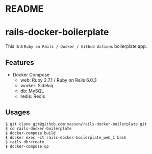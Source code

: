 # README

# rails-docker-boilerplate

This is a `Ruby on Rails / Docker / Github Actions` boilerplate app.

## Features
- Docker Compose
  - web: Ruby 2.7.1 / Ruby on Rails 6.0.3
  - worker: Sidekiq
  - db: MySQL
  - redis: Redis

## Usages

```
$ git clone git@github.com:yassun/rails-docker-boilerplate.git
$ cd rails-docker-boilerplate
$ docker-compose build
$ docker exec -it rails-docker-boilerplate_web_1 bash
$ rails db:create
$ docker-compose up
```
